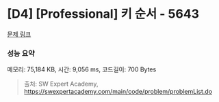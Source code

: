 # [D4] [Professional] 키 순서 - 5643 

[문제 링크](https://swexpertacademy.com/main/code/problem/problemDetail.do?contestProbId=AWXQsLWKd5cDFAUo) 

### 성능 요약

메모리: 75,184 KB, 시간: 9,056 ms, 코드길이: 700 Bytes



> 출처: SW Expert Academy, https://swexpertacademy.com/main/code/problem/problemList.do